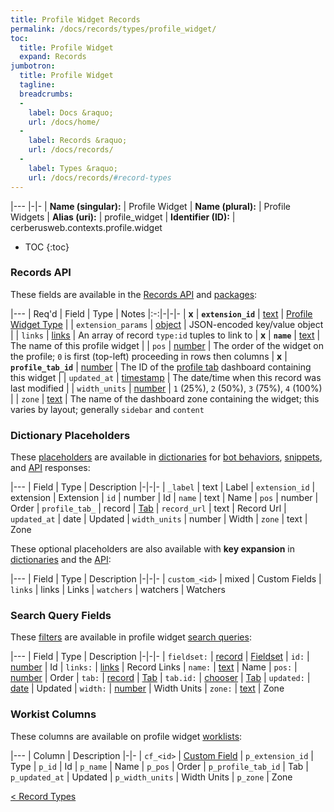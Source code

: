 ```yaml
---
title: Profile Widget Records
permalink: /docs/records/types/profile_widget/
toc:
  title: Profile Widget
  expand: Records
jumbotron:
  title: Profile Widget
  tagline: 
  breadcrumbs:
  -
    label: Docs &raquo;
    url: /docs/home/
  -
    label: Records &raquo;
    url: /docs/records/
  -
    label: Types &raquo;
    url: /docs/records/#record-types
---
```


|---
|-|-
| **Name (singular):** | Profile Widget
| **Name (plural):** | Profile Widgets
| **Alias (uri):** | profile_widget
| **Identifier (ID):** | cerberusweb.contexts.profile.widget

* TOC
{:toc}

### Records API

These fields are available in the [Records API](/docs/api/endpoints/records/) and [packages](/docs/packages/):

|---
| Req'd | Field | Type | Notes
|:-:|-|-|-
| **x** | **`extension_id`** | [text](/docs/records/fields/types/text/) | [Profile Widget Type](/docs/plugins/extensions/points/cerb.profile.widget/) 
|   | `extension_params` | [object](/docs/records/fields/types/object/) | JSON-encoded key/value object 
|   | `links` | [links](/docs/records/fields/types/links/) | An array of record `type:id` tuples to link to 
| **x** | **`name`** | [text](/docs/records/fields/types/text/) | The name of this profile widget 
|   | `pos` | [number](/docs/records/fields/types/number/) | The order of the widget on the profile; `0` is first (top-left) proceeding in rows then columns 
| **x** | **`profile_tab_id`** | [number](/docs/records/fields/types/number/) | The ID of the [profile tab](/docs/records/types/profile_tab/) dashboard containing this widget 
|   | `updated_at` | [timestamp](/docs/records/fields/types/timestamp/) | The date/time when this record was last modified 
|   | `width_units` | [number](/docs/records/fields/types/number/) | `1` (25%), `2` (50%), `3` (75%), `4` (100%) 
|   | `zone` | [text](/docs/records/fields/types/text/) | The name of the dashboard zone containing the widget; this varies by layout; generally `sidebar` and `content` 

### Dictionary Placeholders

These [placeholders](/docs/bots/scripting/placeholders/) are available in [dictionaries](/docs/bots/behaviors/dictionaries/) for [bot behaviors](/docs/bots/behaviors/), [snippets](/docs/snippets/), and [API](/docs/api/) responses:

|---
| Field | Type | Description
|-|-|-
| `_label` | text | Label
| `extension_id` | extension | Extension
| `id` | number | Id
| `name` | text | Name
| `pos` | number | Order
| `profile_tab_` | record | [Tab](/docs/records/types/profile_tab/)
| `record_url` | text | Record Url
| `updated_at` | date | Updated
| `width_units` | number | Width
| `zone` | text | Zone

These optional placeholders are also available with **key expansion** in [dictionaries](/docs/bots/behaviors/dictionaries/#key-expansion) and the [API](/docs/api/responses/#expanding-keys-in-api-requests):

|---
| Field | Type | Description
|-|-|-
| `custom_<id>` | mixed | Custom Fields
| `links` | links | Links
| `watchers` | watchers | Watchers
	
### Search Query Fields

These [filters](/docs/search/filters/) are available in profile widget [search queries](/docs/search/):

|---
| Field | Type | Description
|-|-|-
| `fieldset:` | [record](/docs/search/deep-search/) | [Fieldset](/docs/records/types/custom_fieldset/)
| `id:` | [number](/docs/search/filters/numbers/) | Id
| `links:` | [links](/docs/search/filters/links/) | Record Links
| `name:` | [text](/docs/search/filters/text/) | Name
| `pos:` | [number](/docs/search/filters/numbers/) | Order
| `tab:` | [record](/docs/search/deep-search/) | [Tab](/docs/records/types/profile_tab/)
| `tab.id:` | [chooser](/docs/search/filters/choosers/) | [Tab](/docs/records/types/profile_tab/)
| `updated:` | [date](/docs/search/filters/dates/) | Updated
| `width:` | [number](/docs/search/filters/numbers/) | Width Units
| `zone:` | [text](/docs/search/filters/text/) | Zone
	
### Workist Columns

These columns are available on profile widget [worklists](/docs/worklists/):

|---
| Column | Description
|-|-
| `cf_<id>` | [Custom Field](/docs/records/types/custom_Field/)
| `p_extension_id` | Type
| `p_id` | Id
| `p_name` | Name
| `p_pos` | Order
| `p_profile_tab_id` | Tab
| `p_updated_at` | Updated
| `p_width_units` | Width Units
| `p_zone` | Zone

<div class="section-nav">
	<div class="left">
		<a href="/docs/records/#record-types" class="prev">&lt; Record Types</a>
	</div>
	<div class="right align-right">
	</div>
</div>
<div class="clear"></div>